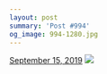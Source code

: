 ```yaml
---
layout: post
summary: 'Post #994'
og_image: 994-1280.jpg
---
```


<p>
  <time>
    <a href="/994">September 15, 2019</a>
  </time>
  <a href="/994">
    <img src="{{ site.assets_url }}/994-640.jpg" srcset="{{ site.assets_url }}/994-320.jpg 320w, {{ site.assets_url }}/994-640.jpg 640w, {{ site.assets_url }}/994-960.jpg 960w, {{ site.assets_url }}/994-1280.jpg 1280w" sizes="(min-width: 700px) 50vw, calc(100vw - 2rem)" />
  </a>
</p>
